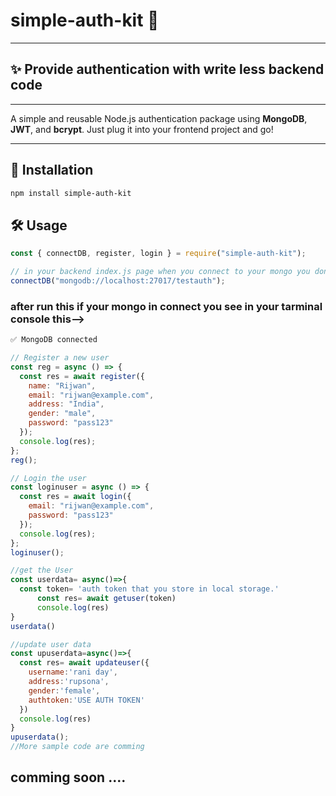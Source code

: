 # simple-auth-kit 🔐
---
## ✨ Provide authentication with write less backend code 
---
A simple and reusable Node.js authentication package using **MongoDB**, **JWT**, and **bcrypt**. Just plug it into your frontend project and go!

---
## 🚀 Installation
```bash
npm install simple-auth-kit

```
## 🛠️ Usage

```js
const { connectDB, register, login } = require("simple-auth-kit");

// in your backend index.js page when you connect to your mongo you don't need to make db.js page just call this function use your mongo connection string ---->
connectDB("mongodb://localhost:27017/testauth");
```
### after run this if your mongo in connect you see in your tarminal console this-->
```bash
✅ MongoDB connected
```
```js
// Register a new user
const reg = async () => {
  const res = await register({
    name: "Rijwan",
    email: "rijwan@example.com",
    address: "India",
    gender: "male",
    password: "pass123"
  });
  console.log(res);
};
reg();

// Login the user
const loginuser = async () => {
  const res = await login({
    email: "rijwan@example.com",
    password: "pass123"
  });
  console.log(res);
};
loginuser();

//get the User 
const userdata= async()=>{
  const token= 'auth token that you store in local storage.'
      const res= await getuser(token)
      console.log(res)
}
userdata()

//update user data
const upuserdata=async()=>{
  const res= await updateuser({
    username:'rani day',
    address:'rupsona',
    gender:'female',
    authtoken:'USE AUTH TOKEN'
  })
  console.log(res)
}
upuserdata();
//More sample code are comming 
```
## comming soon ....


